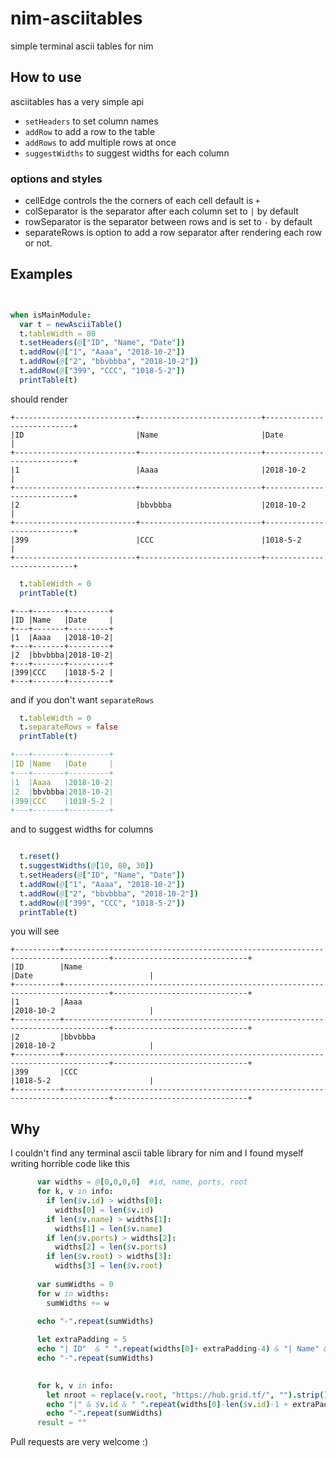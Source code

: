 # nim-asciitables
simple terminal ascii tables for nim

## How to use
asciitables has a very simple api

- `setHeaders` to set column names
- `addRow` to add a row to the table
- `addRows` to add multiple rows at once
- `suggestWidths` to suggest widths for each column

### options and styles
- cellEdge controls the the corners of each cell default is `+`
- colSeparator is the separator after each column set to `|` by default
- rowSeparator is the separator between rows and is set to `-` by default 
- separateRows is option to add a row separator after rendering each row or not.

## Examples

```nim


when isMainModule:
  var t = newAsciiTable()
  t.tableWidth = 80
  t.setHeaders(@["ID", "Name", "Date"])
  t.addRow(@["1", "Aaaa", "2018-10-2"])
  t.addRow(@["2", "bbvbbba", "2018-10-2"])
  t.addRow(@["399", "CCC", "1018-5-2"])
  printTable(t)


```

should render
```
+---------------------------+---------------------------+---------------------------+
|ID                         |Name                       |Date                       |
+---------------------------+---------------------------+---------------------------+
|1                          |Aaaa                       |2018-10-2                  |
+---------------------------+---------------------------+---------------------------+
|2                          |bbvbbba                    |2018-10-2                  |
+---------------------------+---------------------------+---------------------------+
|399                        |CCC                        |1018-5-2                   |
+---------------------------+---------------------------+---------------------------+

```

```nim
  t.tableWidth = 0
  printTable(t)
```
```
+---+-------+---------+
|ID |Name   |Date     |
+---+-------+---------+
|1  |Aaaa   |2018-10-2|
+---+-------+---------+
|2  |bbvbbba|2018-10-2|
+---+-------+---------+
|399|CCC    |1018-5-2 |
+---+-------+---------+
```

and if you don't want `separateRows` 

```nim
  t.tableWidth = 0
  t.separateRows = false
  printTable(t)

```

```nim
+---+-------+---------+
|ID |Name   |Date     |
+---+-------+---------+
|1  |Aaaa   |2018-10-2|
|2  |bbvbbba|2018-10-2|
|399|CCC    |1018-5-2 |
+---+-------+---------+
```
and to suggest widths for columns
```nim

  t.reset()
  t.suggestWidths(@[10, 80, 30])
  t.setHeaders(@["ID", "Name", "Date"])
  t.addRow(@["1", "Aaaa", "2018-10-2"])
  t.addRow(@["2", "bbvbbba", "2018-10-2"])
  t.addRow(@["399", "CCC", "1018-5-2"])
  printTable(t)


```
you will see 
```
+----------+--------------------------------------------------------------------------------+------------------------------+
|ID        |Name                                                                            |Date                          |
+----------+--------------------------------------------------------------------------------+------------------------------+
|1         |Aaaa                                                                            |2018-10-2                     |
+----------+--------------------------------------------------------------------------------+------------------------------+
|2         |bbvbbba                                                                         |2018-10-2                     |
+----------+--------------------------------------------------------------------------------+------------------------------+
|399       |CCC                                                                             |1018-5-2                      |
+----------+--------------------------------------------------------------------------------+------------------------------+
```

## Why
I couldn't find any terminal ascii table library for nim and I found myself writing horrible code like this 

```nim
      var widths = @[0,0,0,0]  #id, name, ports, root
      for k, v in info:
        if len($v.id) > widths[0]:
          widths[0] = len($v.id)
        if len($v.name) > widths[1]:
          widths[1] = len($v.name)
        if len($v.ports) > widths[2]:
          widths[2] = len($v.ports)
        if len($v.root) > widths[3]:
          widths[3] = len($v.root)
      
      var sumWidths = 0
      for w in widths:
        sumWidths += w
      
      echo "-".repeat(sumWidths)

      let extraPadding = 5
      echo "| ID"  & " ".repeat(widths[0]+ extraPadding-4) & "| Name" & " ".repeat(widths[1]+extraPadding-6) & "| Ports" & " ".repeat(widths[2]+extraPadding-6 ) & "| Root" &  " ".repeat(widths[3]-6)
      echo "-".repeat(sumWidths)
  

      for k, v in info:
        let nroot = replace(v.root, "https://hub.grid.tf/", "").strip()
        echo "|" & $v.id & " ".repeat(widths[0]-len($v.id)-1 + extraPadding) & "|" & v.name & " ".repeat(widths[1]-len(v.name)-1 + extraPadding) & "|" & v.ports & " ".repeat(widths[2]-len(v.ports)+extraPadding) & "|" & nroot & " ".repeat(widths[3]-len(v.root)+ extraPadding-2) & "|"
        echo "-".repeat(sumWidths)
      result = ""
```
Pull requests are very welcome :)